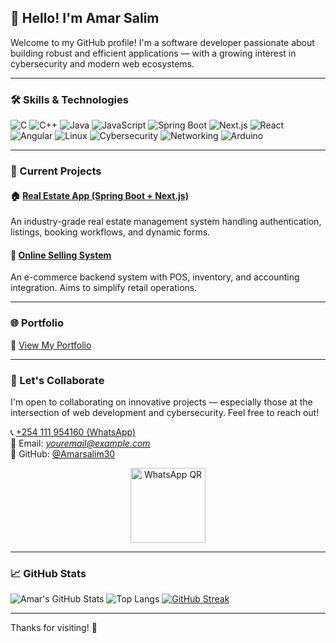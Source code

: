 ## 👋 Hello! I'm Amar Salim

Welcome to my GitHub profile! I'm a software developer passionate about building robust and efficient applications — with a growing interest in cybersecurity and modern web ecosystems.

---

### 🛠️ Skills & Technologies

![C](https://img.shields.io/badge/C-%2300599C.svg?style=for-the-badge&logo=c&logoColor=white)
![C++](https://img.shields.io/badge/C++-00599C?style=for-the-badge&logo=c%2B%2B&logoColor=white)
![Java](https://img.shields.io/badge/Java-ED8B00?style=for-the-badge&logo=java&logoColor=white)
![JavaScript](https://img.shields.io/badge/JavaScript-F7DF1E?style=for-the-badge&logo=javascript&logoColor=black)
![Spring Boot](https://img.shields.io/badge/Spring_Boot-6DB33F?style=for-the-badge&logo=spring-boot&logoColor=white)
![Next.js](https://img.shields.io/badge/Next.js-000000?style=for-the-badge&logo=nextdotjs&logoColor=white)
![React](https://img.shields.io/badge/React-20232A?style=for-the-badge&logo=react&logoColor=61DAFB)
![Angular](https://img.shields.io/badge/Angular-DD0031?style=for-the-badge&logo=angular&logoColor=white)
![Linux](https://img.shields.io/badge/Kali_Linux-557C94?style=for-the-badge&logo=linux&logoColor=white)
![Cybersecurity](https://img.shields.io/badge/Cybersecurity-Basic-green?style=for-the-badge)
![Networking](https://img.shields.io/badge/Networking-Basic-blue?style=for-the-badge)
![Arduino](https://img.shields.io/badge/Arduino-00979D?style=for-the-badge&logo=arduino&logoColor=white)

---

### 🚧 Current Projects

#### 🏠 [Real Estate App (Spring Boot + Next.js)](https://github.com/Amarsalim30/real-estate-app-backend)
An industry-grade real estate management system handling authentication, listings, booking workflows, and dynamic forms.

#### 🛒 [Online Selling System](https://github.com/Amarsalim30/Projects)
An e-commerce backend system with POS, inventory, and accounting integration. Aims to simplify retail operations.

---

### 🌐 Portfolio  
🔗 [View My Portfolio](https://amarsalim30.github.io/Amar-portfolio/Amar-portfolio.html)

---

### 🤝 Let's Collaborate  
I'm open to collaborating on innovative projects — especially those at the intersection of web development and cybersecurity. Feel free to reach out!

📞 [+254 111 954160 (WhatsApp)](https://wa.link/akgc9l)  
📧 Email: *youremail@example.com*  
🔗 GitHub: [@Amarsalim30](https://github.com/Amarsalim30)

<p align="center">
  <img src="https://github.com/user-attachments/assets/19a04812-7f24-418b-b423-5b324cd42fa1" alt="WhatsApp QR" width="120" />
</p>

---

### 📈 GitHub Stats

![Amar's GitHub Stats](https://github-readme-stats.vercel.app/api?username=Amarsalim30&show_icons=true&theme=tokyonight)
![Top Langs](https://github-readme-stats.vercel.app/api/top-langs/?username=Amarsalim30&layout=compact&theme=tokyonight)
[![GitHub Streak](https://streak-stats.demolab.com?user=Amarsalim30&theme=tokyonight)](https://git.io/streak-stats)

---

Thanks for visiting! 🚀
